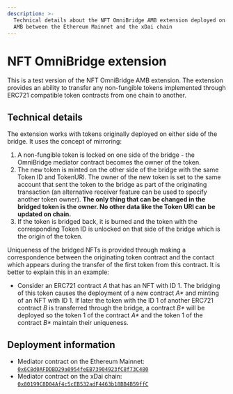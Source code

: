 ```yaml
---
description: >-
  Technical details about the NFT OmniBridge AMB extension deployed on top of
  AMB between the Ethereum Mainnet and the xDai chain
---
```


# NFT OmniBridge extension

This is a test version of the NFT OmniBridge AMB extension. The extension provides an ability to transfer any non-fungible tokens implemented through ERC721 compatible token contracts from one chain to another. 

## Technical details

The extension works with tokens originally deployed on either side of the bridge. It uses the concept of mirroring:

1. A non-fungible token is locked on one side of the bridge - the OmniBridge mediator contract becomes the owner of the token.
2. The new token is minted on the other side of the bridge with the same Token ID and TokenURI. The owner of the new token is set to the same account that sent the token to the bridge as part of the originating transaction \(an alternative receiver feature can be used to specify another token owner\). **The only thing that can be changed in the bridged token is the owner. No other data like the Token URI can be updated on chain.** 
3. If the token is bridged back, it is burned and the token with the corresponding Token ID is unlocked on that side of the bridge which is the origin of the token.

Uniqueness of the bridged NFTs is provided through making a correspondence between the originating token contract and the contact which appears during the transfer of the first token from this contract. It is better to explain this in an example:

* Consider an ERC721 contract _A_ that has an NFT with ID 1. The bridging of this token causes the deployment of a new contract _A\*_ and minting of an NFT with ID 1. If later the token with the ID 1 of another ERC721 contract _B_ is transferred through the bridge, a contract _B\*_ will be deployed so the token 1 of the contract _A\*_ and the token 1 of the contract _B\*_ maintain their uniqueness. 

## Deployment information

* Mediator contract on the Ethereum Mainnet: [`0x6C8d0AFDDBD29a0954feEB73904923fC8f73C480`](https://etherscan.io/address/0x6C8d0AFDDBD29a0954feEB73904923fC8f73C480)
* Mediator contract on the xDai chain: [`0x80199C8D04Af4c5cEB532adF4463b18BB4B59ffC`](https://blockscout.com/poa/xdai/address/0x80199C8D04Af4c5cEB532adF4463b18BB4B59ffC)

